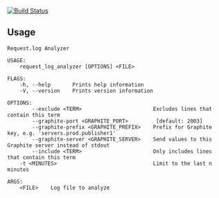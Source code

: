 [![Build Status](https://travis-ci.org/pixelistik/request_log_analyzer.svg?branch=master)](https://travis-ci.org/pixelistik/request_log_analyzer)

## Usage
    Request.log Analyzer

    USAGE:
        request_log_analyzer [OPTIONS] <FILE>

    FLAGS:
        -h, --help       Prints help information
        -V, --version    Prints version information

    OPTIONS:
            --exclude <TERM>                       Excludes lines that contain this term
            --graphite-port <GRAPHITE_PORT>         [default: 2003]
            --graphite-prefix <GRAPHITE_PREFIX>    Prefix for Graphite key, e.g. 'servers.prod.publisher1'
            --graphite-server <GRAPHITE_SERVER>    Send values to this Graphite server instead of stdout
            --include <TERM>                       Only includes lines that contain this term
        -t <MINUTES>                               Limit to the last n minutes

    ARGS:
        <FILE>    Log file to analyze
